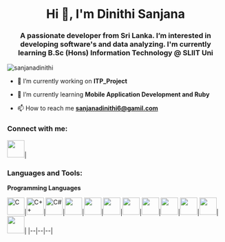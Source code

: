 <h1 align="center">Hi 👋, I'm Dinithi Sanjana</h1>
<h3 align="center">A passionate developer from Sri Lanka. I’m interested in developing software's and data analyzing. I'm currently learning B.Sc (Hons) Information Technology @ SLIIT Uni</h3>

<p align="left"> <img src="https://komarev.com/ghpvc/?username=sanjanadinithi&label=Profile%20views&color=0e75b6&style=flat" alt="sanjanadinithi" /> </p>

- 🔭 I’m currently working on **ITP_Project**

- 🌱 I’m currently learning **Mobile Application Development and Ruby**

- 📫 How to reach me **sanjanadinithi6@gamil.com**

<h3 align="left">Connect with me:</h3>
<p align="left">
</p>

<img title="" alt="" width="40px" src="" />|

<h3 align="left">Languages and Tools:</h3>

**Programming Languages**

<img title="C" alt="C" width="40px" src="https://github.com/Scar1109/skill-icons/blob/main/icons/C.svg" />|<img title="C++" alt="C++" width="40px" src="https://github.com/Scar1109/skill-icons/blob/main/icons/CPP.svg" />|<img title="C#" alt="C#" width="40px" src="https://github.com/Scar1109/skill-icons/blob/main/icons/CS.svg" />|<img title="" alt="" width="40px" src="" />|<img title="" alt="" width="40px" src="" />|<img title="" alt="" width="40px" src="" />|<img title="" alt="" width="40px" src="" />|<img title="" alt="" width="40px" src="" />|<img title="" alt="" width="40px" src="" />|<img title="" alt="" width="40px" src="" />|<img title="" alt="" width="40px" src="" />|<img title="" alt="" width="40px" src="" />|
|--|--|--|
